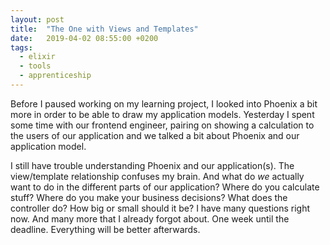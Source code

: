 ```yaml
---
layout: post
title:  "The One with Views and Templates"
date:   2019-04-02 08:55:00 +0200
tags: 
  - elixir
  - tools
  - apprenticeship
---
```


Before I paused working on my learning project, I looked into Phoenix a bit more in order to be able to draw my application models. Yesterday I spent some time with our frontend engineer, pairing on showing a calculation to the users of our application and we talked a bit about Phoenix and our application model.

I still have trouble understanding Phoenix and our application(s). The view/template relationship confuses my brain. And what do *we* actually want to do in the different parts of our application? Where do you calculate stuff? Where do you make your business decisions? What does the controller do? How big or small should it be? I have many questions right now. And many more that I already forgot about. One week until the deadline. Everything will be better afterwards.
